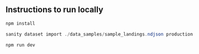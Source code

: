 ## Instructions to run locally

```powershell
npm install
```

```powershell
sanity dataset import ./data_samples/sample_landings.ndjson production --replace
```

```powershell
npm run dev
```